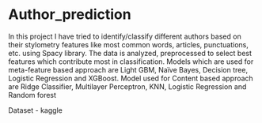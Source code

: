 # Author_prediction
In this project I have tried to identify/classify different authors based on their stylometry features like most common words, articles, punctuations, etc. using Spacy library. The data is analyzed, preprocessed to select best features which contribute most in classification. Models which are used for meta-feature based approach are Light GBM, Naïve Bayes, Decision tree, Logistic Regression and XGBoost. Model used for Content based approach are Ridge Classifier, Multilayer Perceptron, KNN, Logistic Regression and Random forest 

Dataset - kaggle

